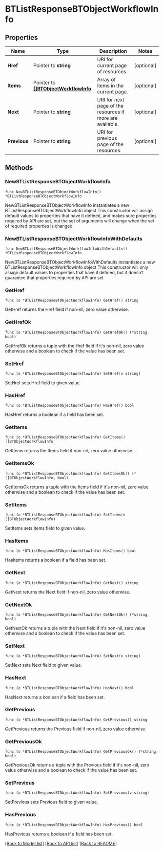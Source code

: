 # BTListResponseBTObjectWorkflowInfo

## Properties

Name | Type | Description | Notes
------------ | ------------- | ------------- | -------------
**Href** | Pointer to **string** | URI for current page of resources. | [optional] 
**Items** | Pointer to [**[]BTObjectWorkflowInfo**](BTObjectWorkflowInfo.md) | Array of items in the current page. | [optional] 
**Next** | Pointer to **string** | URI for next page of the resources if more are available. | [optional] 
**Previous** | Pointer to **string** | URI for previous page of the resources. | [optional] 

## Methods

### NewBTListResponseBTObjectWorkflowInfo

`func NewBTListResponseBTObjectWorkflowInfo() *BTListResponseBTObjectWorkflowInfo`

NewBTListResponseBTObjectWorkflowInfo instantiates a new BTListResponseBTObjectWorkflowInfo object
This constructor will assign default values to properties that have it defined,
and makes sure properties required by API are set, but the set of arguments
will change when the set of required properties is changed

### NewBTListResponseBTObjectWorkflowInfoWithDefaults

`func NewBTListResponseBTObjectWorkflowInfoWithDefaults() *BTListResponseBTObjectWorkflowInfo`

NewBTListResponseBTObjectWorkflowInfoWithDefaults instantiates a new BTListResponseBTObjectWorkflowInfo object
This constructor will only assign default values to properties that have it defined,
but it doesn't guarantee that properties required by API are set

### GetHref

`func (o *BTListResponseBTObjectWorkflowInfo) GetHref() string`

GetHref returns the Href field if non-nil, zero value otherwise.

### GetHrefOk

`func (o *BTListResponseBTObjectWorkflowInfo) GetHrefOk() (*string, bool)`

GetHrefOk returns a tuple with the Href field if it's non-nil, zero value otherwise
and a boolean to check if the value has been set.

### SetHref

`func (o *BTListResponseBTObjectWorkflowInfo) SetHref(v string)`

SetHref sets Href field to given value.

### HasHref

`func (o *BTListResponseBTObjectWorkflowInfo) HasHref() bool`

HasHref returns a boolean if a field has been set.

### GetItems

`func (o *BTListResponseBTObjectWorkflowInfo) GetItems() []BTObjectWorkflowInfo`

GetItems returns the Items field if non-nil, zero value otherwise.

### GetItemsOk

`func (o *BTListResponseBTObjectWorkflowInfo) GetItemsOk() (*[]BTObjectWorkflowInfo, bool)`

GetItemsOk returns a tuple with the Items field if it's non-nil, zero value otherwise
and a boolean to check if the value has been set.

### SetItems

`func (o *BTListResponseBTObjectWorkflowInfo) SetItems(v []BTObjectWorkflowInfo)`

SetItems sets Items field to given value.

### HasItems

`func (o *BTListResponseBTObjectWorkflowInfo) HasItems() bool`

HasItems returns a boolean if a field has been set.

### GetNext

`func (o *BTListResponseBTObjectWorkflowInfo) GetNext() string`

GetNext returns the Next field if non-nil, zero value otherwise.

### GetNextOk

`func (o *BTListResponseBTObjectWorkflowInfo) GetNextOk() (*string, bool)`

GetNextOk returns a tuple with the Next field if it's non-nil, zero value otherwise
and a boolean to check if the value has been set.

### SetNext

`func (o *BTListResponseBTObjectWorkflowInfo) SetNext(v string)`

SetNext sets Next field to given value.

### HasNext

`func (o *BTListResponseBTObjectWorkflowInfo) HasNext() bool`

HasNext returns a boolean if a field has been set.

### GetPrevious

`func (o *BTListResponseBTObjectWorkflowInfo) GetPrevious() string`

GetPrevious returns the Previous field if non-nil, zero value otherwise.

### GetPreviousOk

`func (o *BTListResponseBTObjectWorkflowInfo) GetPreviousOk() (*string, bool)`

GetPreviousOk returns a tuple with the Previous field if it's non-nil, zero value otherwise
and a boolean to check if the value has been set.

### SetPrevious

`func (o *BTListResponseBTObjectWorkflowInfo) SetPrevious(v string)`

SetPrevious sets Previous field to given value.

### HasPrevious

`func (o *BTListResponseBTObjectWorkflowInfo) HasPrevious() bool`

HasPrevious returns a boolean if a field has been set.


[[Back to Model list]](../README.md#documentation-for-models) [[Back to API list]](../README.md#documentation-for-api-endpoints) [[Back to README]](../README.md)


